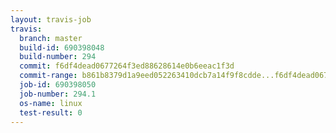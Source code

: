 ```yaml
---
layout: travis-job
travis:
  branch: master
  build-id: 690398048
  build-number: 294
  commit: f6df4dead0677264f3ed88628614e0b6eeac1f3d
  commit-range: b861b8379d1a9eed052263410dcb7a14f9f8cdde...f6df4dead0677264f3ed88628614e0b6eeac1f3d
  job-id: 690398050
  job-number: 294.1
  os-name: linux
  test-result: 0
---
```

